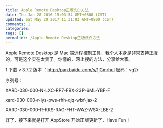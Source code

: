 ```yaml
---
title: Apple Remote Desktop正版洗白方法
date: Thu Jan 28 2016 15:03:54 GMT+0800 (CST)
updated: Sat May 20 2017 11:31:03 GMT+0800 (CST)
comments: 1
categories:
tags: []
permalink: /Apple Remote Desktop正版洗白方法
---
```


Apple Remote Desktop 是 Mac 端远程控制工具，我个人本身是非常支持正版的，可是这个实在太贵了。你懂的，网上搜的方法，分享给大家。

<!-- more -->

1.下载 v 3.7.2 版本 ：http://pan.baidu.com/s/1jGmrhuI 密码：vg2r

序列号：

XARD-030-000-N-LXC-RP7-FBX-23P-6ML-YBF-F

xard-030-000-r-lys-pws-rhh-qjq-wbf-jax-2

XARD-030-000-R-KKS-RAG-FHT-WAZ-WSX-LBE-2

好了，接下来就是打开 AppStore 开始正版更新了，Have Fun！

